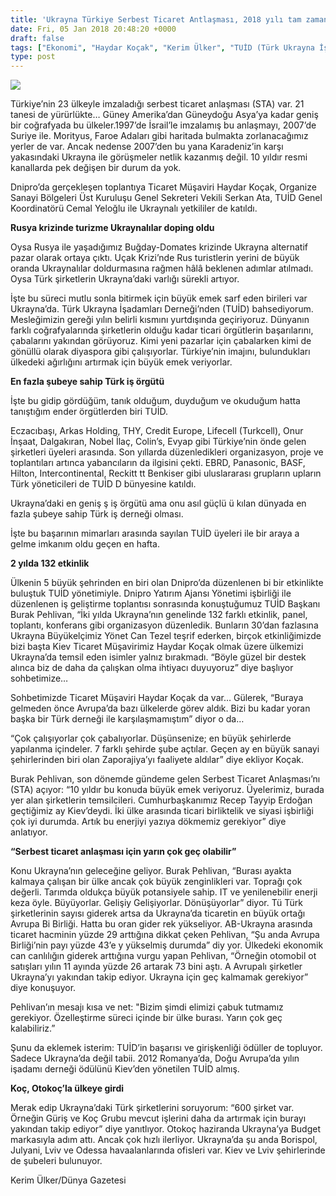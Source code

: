 ```yaml
---
title: 'Ukrayna Türkiye Serbest Ticaret Antlaşması, 2018 yılı tam zamanı'
date: Fri, 05 Jan 2018 20:48:20 +0000
draft: false
tags: ["Ekonomi", "Haydar Koçak", "Kerim Ülker", "TUİD (Türk Ukrayna İşadamları Derneği)", "Türkiye Ukrayna Serbest Ticaret Antlaşması", "Ukrayna", "Ukrayna Türk Toplumu", "Ukrayna Türk toplumu", "Uluslarası İlişkiler"]
type: post
---
```


![](http://burakpehlivan.org/wp-content/uploads/2018/01/Screen-Shot-2018-01-05-at-22.44.33.png)


Türkiye’nin 23 ülkeyle imzaladığı serbest ticaret anlaşması (STA) var. 21 tanesi de yürürlükte… Güney Amerika’dan Güneydoğu Asya’ya kadar geniş bir coğrafyada bu ülkeler.1997’de İsrail’le imzalamış bu anlaşmayı, 2007’de Suriye ile. Morityus, Faroe Adaları gibi haritada bulmakta zorlanacağımız yerler de var. Ancak nedense 2007’den bu yana Karadeniz’in karşı yakasındaki Ukrayna ile görüşmeler netlik kazanmış değil. 10 yıldır resmi kanallarda pek değişen bir durum da yok.




Dnipro’da gerçekleşen toplantıya Ticaret Müşaviri Haydar Koçak, Organize Sanayi Bölgeleri Üst Kuruluşu Genel Sekreteri Vekili Serkan Ata, TUİD Genel Koordinatörü Cemal Yeloğlu ile Ukraynalı yetkililer de katıldı.




**Rusya krizinde turizme Ukraynalılar doping oldu**




Oysa Rusya ile yaşadığımız Buğday-Domates krizinde Ukrayna alternatif pazar olarak ortaya çıktı. Uçak Krizi’nde Rus turistlerin yerini de büyük oranda Ukraynalılar doldurmasına rağmen hâlâ beklenen adımlar atılmadı. Oysa Türk şirketlerin Ukrayna’daki varlığı sürekli artıyor.




İşte bu süreci mutlu sonla bitirmek için büyük emek sarf eden birileri var Ukrayna’da. Türk Ukrayna İşadamları Derneği’nden (TUİD) bahsediyorum. Mesleğimizin gereği yılın belirli kısmını yurtdışında geçiriyoruz. Dünyanın farklı coğrafyalarında şirketlerin olduğu kadar ticari örgütlerin başarılarını, çabalarını yakından görüyoruz. Kimi yeni pazarlar için çabalarken kimi de gönüllü olarak diyaspora gibi çalışıyorlar. Türkiye’nin imajını, bulundukları ülkedeki ağırlığını artırmak için büyük emek veriyorlar.




**En fazla şubeye sahip Türk iş örgütü**




İşte bu gidip gördüğüm, tanık olduğum, duyduğum ve okuduğum hatta tanıştığım ender örgütlerden biri TUİD.




Eczacıbaşı, Arkas Holding, THY, Credit Europe, Lifecell (Turkcell), Onur İnşaat, Dalgakıran, Nobel İlaç, Colin’s, Evyap gibi Türkiye’nin önde gelen şirketleri üyeleri arasında. Son yıllarda düzenledikleri organizasyon, proje ve toplantıları artınca yabancıların da ilgisini çekti. EBRD, Panasonic, BASF, Hilton, Intercontinental, Reckitt tt Benkiser gibi uluslararası grupların upların Türk yöneticileri de TUİD D bünyesine katıldı.




Ukrayna’daki en geniş ş iş örgütü ama onu asıl güçlü ü kılan dünyada en fazla şubeye sahip Türk iş derneği olması.




İşte bu başarının mimarları arasında sayılan TUİD üyeleri ile bir araya a gelme imkanım oldu geçen en hafta.




**2 yılda 132 etkinlik**




Ülkenin 5 büyük şehrinden en biri olan Dnipro’da düzenlenen bi bir etkinlikte buluştuk TUİD yönetimiyle. Dnipro Yatırım Ajansı Yönetimi işbirliği ile düzenlenen iş geliştirme toplantısı sonrasında konuştuğumuz TUİD Başkanı Burak Pehlivan, “İki yılda Ukrayna’nın genelinde 132 farklı etkinlik, panel, toplantı, konferans gibi organizasyon düzenledik. Bunların 30’dan fazlasına Ukrayna Büyükelçimiz Yönet Can Tezel teşrif ederken, birçok etkinliğimizde bizi başta Kiev Ticaret Müşavirimiz Haydar Koçak olmak üzere ülkemizi Ukrayna’da temsil eden isimler yalnız bırakmadı. “Böyle güzel bir destek alınca biz de daha da çalışkan olma ihtiyacı duyuyoruz” diye başlıyor sohbetimize…




Sohbetimizde Ticaret Müşaviri Haydar Koçak da var… Gülerek, “Buraya gelmeden önce Avrupa’da bazı ülkelerde görev aldık. Bizi bu kadar yoran başka bir Türk derneği ile karşılaşmamıştım” diyor o da…




“Çok çalışıyorlar çok çabalıyorlar. Düşünsenize; en büyük şehirlerde yapılanma içindeler. 7 farklı şehirde şube açtılar. Geçen ay en büyük sanayi şehirlerinden biri olan Zaporajiya’yı faaliyete aldılar” diye ekliyor Koçak.




Burak Pehlivan, son dönemde gündeme gelen Serbest Ticaret Anlaşması’nı (STA) açıyor: “10 yıldır bu konuda büyük emek veriyoruz. Üyelerimiz, burada yer alan şirketlerin temsilcileri. Cumhurbaşkanımız Recep Tayyip Erdoğan geçtiğimiz ay Kiev’deydi. İki ülke arasında ticari birliktelik ve siyasi işbirliği çok iyi durumda. Artık bu enerjiyi yazıya dökmemiz gerekiyor” diye anlatıyor.




**“Serbest ticaret anlaşması için yarın çok geç olabilir”**




Konu Ukrayna’nın geleceğine geliyor. Burak Pehlivan, “Burası ayakta kalmaya çalışan bir ülke ancak çok büyük zenginlikleri var. Toprağı çok değerli. Tarımda oldukça büyük potansiyele sahip. IT ve yenilenebilir enerji keza öyle. Büyüyorlar. Gelişiy Gelişiyorlar. Dönüşüyorlar” diyor. Tü Türk şirketlerinin sayısı giderek artsa da Ukrayna’da ticaretin en büyük ortağı Avrupa Bi Birliği. Hatta bu oran gider rek yükseliyor. AB-Ukrayna arasında ticaret hacminin yüzde 29 arttığına dikkat çeken Pehlivan, “Şu anda Avrupa Birliği’nin payı yüzde 43’e y yükselmiş durumda” diy yor. Ülkedeki ekonomik can canlılığın giderek arttığına vurgu yapan Pehlivan, “Örneğin otomobil ot satışları yılın 11 ayında yüzde 26 artarak 73 bini aştı. A Avrupalı şirketler Ukrayna’yı yakından takip ediyor. Ukrayna için geç kalmamak gerekiyor” diye konuşuyor.




Pehlivan’ın mesajı kısa ve net: "Bizim şimdi elimizi çabuk tutmamız gerekiyor. Özelleştirme süreci içinde bir ülke burası. Yarın çok geç kalabiliriz.”




Şunu da eklemek isterim: TUİD’in başarısı ve girişkenliği ödüller de topluyor. Sadece Ukrayna’da değil tabii. 2012 Romanya’da, Doğu Avrupa’da yılın işadamı derneği ödülünü Kiev’den yönetilen TUİD almış.




**Koç, Otokoç’la ülkeye girdi**




Merak edip Ukrayna’daki Türk şirketlerini soruyorum: “600 şirket var. Örneğin Güriş ve Koç Grubu mevcut işlerini daha da artırmak için burayı yakından takip ediyor” diye yanıtlıyor. Otokoç haziranda Ukrayna’ya Budget markasıyla adım attı. Ancak çok hızlı ilerliyor. Ukrayna’da şu anda Borispol, Julyani, Lviv ve Odessa havaalanlarında ofisleri var. Kiev ve Lviv şehirlerinde de şubeleri bulunuyor.




Kerim Ülker/Dünya Gazetesi 


